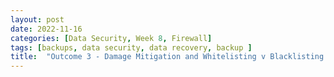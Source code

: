 ```yaml
---
layout: post
date: 2022-11-16
categories: [Data Security, Week 8, Firewall]
tags: [backups, data security, data recovery, backup ]
title:  "Outcome 3 - Damage Mitigation and Whitelisting v Blacklisting - Week 8"
---
```


##  